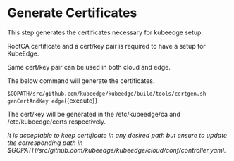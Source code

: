 # Generate Certificates

This step generates the certificates necessary for kubeedge setup.

RootCA certificate and a cert/key pair is required to have a setup for KubeEdge. 

Same cert/key pair can be used in both cloud and edge.

The below command will generate the certificates.

`$GOPATH/src/github.com/kubeedge/kubeedge/build/tools/certgen.sh genCertAndKey edge`{{execute}}

The cert/key will be generated in the /etc/kubeedge/ca and /etc/kubeedge/certs respectively.

_It is acceptable to keep certificate in any desired path but ensure to update the corresponding path in 
$GOPATH/src/github.com/kubeedge/kubeedge/cloud/conf/controller.yaml._